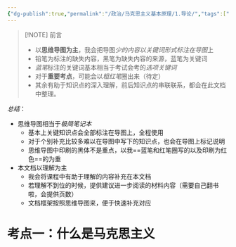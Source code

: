 ```yaml
---
{"dg-publish":true,"permalink":"/政治/马克思主义基本原理/1.导论/","tags":["政治","#马克思主义基本原理","导论"]}
---
```





> [!NOTE] 前言
> - 以**思维导图为主**，我会把导图*少的内容以关键词形式标注在导图*上
> - 铅笔为标注的缺失内容，黑笔为缺失内容的来源，蓝笔为关键词
> - *蓝笔*标注的关键词基本相当于考试会考的*选项关键词*
> - 对于**重要考点**，可能会以*粗红笔*圈出来（待定）
> - 其余有助于知识点的深入理解，前后知识点的串联联系，都会在此文档中整理。

*总结*：
- 思维导图相当于*极简笔记本*
	- 基本上关键知识点会全部标注在导图上，全程使用
	- 对于个别补充比较多难以在导图中写下的知识点，也会在导图上标记说明
	- 思维导图中印刷的黑体不是重点，以我==蓝笔和红笔圈写的以及印刷为红色==的为重
- 本文档以理解为主
	- 我会将课程中有助于理解的内容补充在本文档
	- 若理解不到位的时候，提供建议进一步阅读的材料内容（需要自己翻书啦，会提供页数）
	- 文档框架按照思维导图来，便于快速补充对应
	
# 考点一：什么是马克思主义


